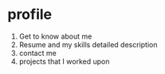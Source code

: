 # profile

1. Get to know about me
2. Resume and my skills detailed description
3. contact me 
4. projects that I worked upon 


